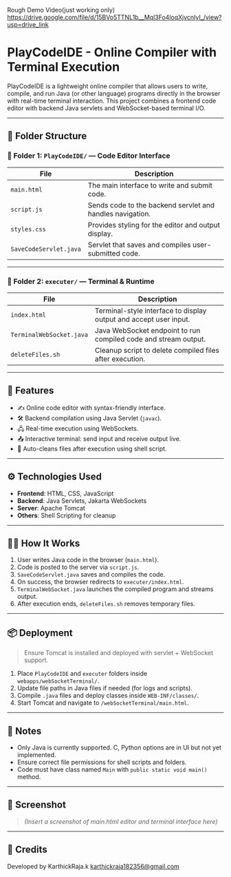 Rough Demo Video(just working only)
https://drive.google.com/file/d/15BVo5TTNL1b__Mql3Fo4loqXjvcnIyI_/view?usp=drive_link

#  PlayCodeIDE - Online Compiler with Terminal Execution

PlayCodeIDE is a lightweight online compiler that allows users to write, compile, and run Java (or other language) programs directly in the browser with real-time terminal interaction. This project combines a frontend code editor with backend Java servlets and WebSocket-based terminal I/O.

---

## 📁 Folder Structure

### 🔹 Folder 1: `PlayCodeIDE/` — Code Editor Interface

|    File                |                 Description                              |
|------------------------|----------------------------------------------------------|
| `main.html`            | The main interface to write and submit code.             |
| `script.js`            | Sends code to the backend servlet and handles navigation.|
| `styles.css`           | Provides styling for the editor and output display.      |
| `SaveCodeServlet.java` | Servlet that saves and compiles user-submitted code.     |

---

### 🔹 Folder 2: `executer/` — Terminal & Runtime

|    File                  |                   Description                                     |
|--------------------------|-------------------------------------------------------------------|
| `index.html`             | Terminal-style interface to display output and accept user input. |
| `TerminalWebSocket.java` | Java WebSocket endpoint to run compiled code and stream output.   |
| `deleteFiles.sh`         | Cleanup script to delete compiled files after execution.          |

---

## 🚀 Features

- ✍️ Online code editor with syntax-friendly interface.
- 🛠️ Backend compilation using Java Servlet (`javac`).
- 🖧 Real-time execution using WebSockets.
- 📤 Interactive terminal: send input and receive output live.
- 🧹 Auto-cleans files after execution using shell script.

---

## ⚙️ Technologies Used

- **Frontend**: HTML, CSS, JavaScript
- **Backend**: Java Servlets, Jakarta WebSockets
- **Server**: Apache Tomcat
- **Others**: Shell Scripting for cleanup

---

## 🧑‍💻 How It Works

1. User writes Java code in the browser (`main.html`).
2. Code is posted to the server via `script.js`.
3. `SaveCodeServlet.java` saves and compiles the code.
4. On success, the browser redirects to `executer/index.html`.
5. `TerminalWebSocket.java` launches the compiled program and streams output.
6. After execution ends, `deleteFiles.sh` removes temporary files.

---

## 📦 Deployment

> Ensure Tomcat is installed and deployed with servlet + WebSocket support.

1. Place `PlayCodeIDE` and `executer` folders inside `webapps/webSocketTerminal/`.
2. Update file paths in Java files if needed (for logs and scripts).
3. Compile `.java` files and deploy classes inside `WEB-INF/classes/`.
4. Start Tomcat and navigate to `/webSocketTerminal/main.html`.

---

## 📝 Notes

- Only Java is currently supported. C, Python options are in UI but not yet implemented.
- Ensure correct file permissions for shell scripts and folders.
- Code must have class named `Main` with `public static void main()` method.

---

## 📸 Screenshot

> *(Insert a screenshot of main.html editor and terminal interface here)*

---



## 🙌 Credits

Developed by KarthickRaja.k 
karthickraja182356@gmail.com

